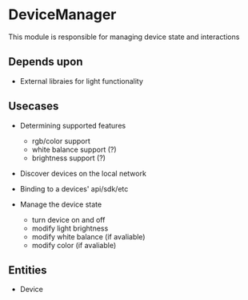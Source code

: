 # DeviceManager

This module is responsible for managing device state and interactions

## Depends upon

- External libraies for light functionality

## Usecases

- Determining supported features

  - rgb/color support
  - white balance support (?)
  - brightness support (?)

- Discover devices on the local network
- Binding to a devices' api/sdk/etc
- Manage the device state
  - turn device on and off
  - modify light brightness
  - modify white balance (if avaliable)
  - modify color (if avaliable)

## Entities

- Device
